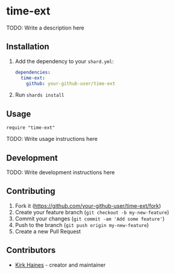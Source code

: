 # time-ext

TODO: Write a description here

## Installation

1. Add the dependency to your `shard.yml`:

   ```yaml
   dependencies:
     time-ext:
       github: your-github-user/time-ext
   ```

2. Run `shards install`

## Usage

```crystal
require "time-ext"
```

TODO: Write usage instructions here

## Development

TODO: Write development instructions here

## Contributing

1. Fork it (<https://github.com/your-github-user/time-ext/fork>)
2. Create your feature branch (`git checkout -b my-new-feature`)
3. Commit your changes (`git commit -am 'Add some feature'`)
4. Push to the branch (`git push origin my-new-feature`)
5. Create a new Pull Request

## Contributors

- [Kirk Haines](https://github.com/your-github-user) - creator and maintainer
